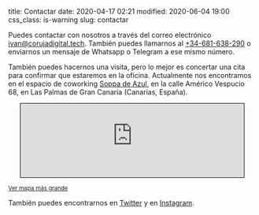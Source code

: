 title: Contactar
date: 2020-04-17 02:21
modified: 2020-06-04 19:00
css_class: is-warning
slug: contactar

Puedes contactar con nosotros a través del correo electrónico <a href="mailto:ivan@corujadigital.tech">ivan@corujadigital.tech</a>. También puedes llamarnos al <a href="tel:+34-681-638-290">+34-681-638-290</a> o enviarnos un mensaje de Whatsapp o Telegram a ese mismo número.

También puedes hacernos una visita, pero lo mejor es concertar una cita para confirmar que estaremos en la oficina. Actualmente nos encontramos en el espacio de coworking [Soppa de Azul](http://www.soppadeazul.com/), en la calle Américo Vespucio 68, en Las Palmas de Gran Canaria (Canarias, España).

<iframe scrolling="no" src="https://www.openstreetmap.org/export/embed.html?bbox=-15.431845486164095%2C28.148566684785976%2C-15.428304970264437%2C28.15075426607697&amp;layer=mapnik&amp;marker=28.14966048101776%2C-15.430075228214264" style="border: 1px solid black;margin: 0 auto;width: 90%;display: block;"></iframe>

<small><a href="https://www.openstreetmap.org/?mlat=28.14966&amp;mlon=-15.43008#map=19/28.14966/-15.43008&amp;layers=N">Ver mapa más grande</a></small>

También puedes encontrarnos en [Twitter](https://twitter.com/coruja_dig) y en [Instagram](https://instagram.com/coruja_dig).
